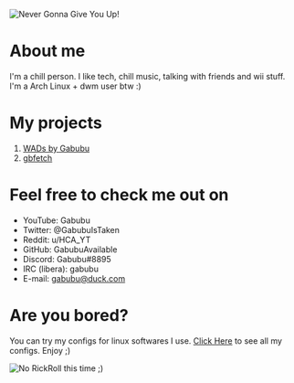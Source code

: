 ![Never Gonna Give You Up!](https://user-images.githubusercontent.com/88589756/159542089-81f02c69-0ae9-44e3-90ad-c8e5c0d696e5.png)

# About me
I'm a chill person. I like tech, chill music, talking with friends and wii stuff. I'm a Arch Linux + dwm user btw :)

# My projects
1) [WADs by Gabubu](https://github.com/GabubuAvailable/WADs-by-Gabubu)
2) [gbfetch](https://github.com/GabubuAvailable/gbfetch)

# Feel free to check me out on
- YouTube: Gabubu
- Twitter: @GabubuIsTaken
- Reddit: u/HCA_YT
- GitHub: GabubuAvailable
- Discord: Gabubu#8895
- IRC (libera): gabubu
- E-mail: gabubu@duck.com

# Are you bored?
You can try my configs for linux softwares I use.
[Click Here](https://github.com/GabubuAvailable/configurations) to see all my configs. Enjoy ;)

![No RickRoll this time ;)](https://user-images.githubusercontent.com/88589756/159552058-c600fe27-c163-49da-a3e1-cf1a33e8a2bd.png)
